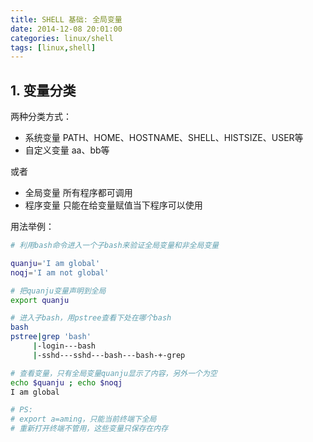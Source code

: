 ```yaml
---
title: SHELL 基础: 全局变量
date: 2014-12-08 20:01:00
categories: linux/shell
tags: [linux,shell]
---
```


## 1. 变量分类

两种分类方式：
- 系统变量 PATH、HOME、HOSTNAME、SHELL、HISTSIZE、USER等
- 自定义变量 aa、bb等

或者
- 全局变量 所有程序都可调用
- 程序变量 只能在给变量赋值当下程序可以使用

用法举例：

``` bash
# 利用bash命令进入一个子bash来验证全局变量和非全局变量

quanju='I am global'
noqj='I am not global'

# 把quanju变量声明到全局
export quanju

# 进入子bash，用pstree查看下处在哪个bash
bash
pstree|grep 'bash'
     |-login---bash
     |-sshd---sshd---bash---bash-+-grep

# 查看变量，只有全局变量quanju显示了内容，另外一个为空
echo $quanju ; echo $noqj
I am global

# PS:
# export a=aming，只能当前终端下全局  
# 重新打开终端不管用，这些变量只保存在内存  
```
